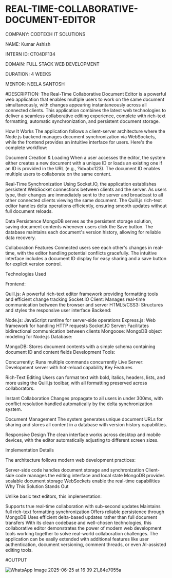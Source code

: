 # REAL-TIME-COLLABORATIVE-DOCUMENT-EDITOR

COMPANY: CODTECH IT SOLUTIONS

NAME: Kumar Ashish

INTERN ID: CT04DF134

DOMAIN: FULL STACK WEB DEVELOPMENT

DURATION: 4 WEEKS

MENTOR: NEELA SANTOSH

#DESCRIPTION: The Real-Time Collaborative Document Editor is a powerful web application that enables multiple users to work on the same document simultaneously, with changes appearing instantaneously across all connected clients. This application combines the latest web technologies to deliver a seamless collaborative editing experience, complete with rich-text formatting, automatic synchronization, and persistent document storage.

How It Works The application follows a client-server architecture where the Node.js backend manages document synchronization via WebSockets, while the frontend provides an intuitive interface for users. Here's the complete workflow:

Document Creation & Loading When a user accesses the editor, the system either creates a new document with a unique ID or loads an existing one if an ID is provided in the URL (e.g., ?id=abc123). The document ID enables multiple users to collaborate on the same content.

Real-Time Synchronization Using Socket.IO, the application establishes persistent WebSocket connections between clients and the server. As users type, their changes are immediately sent to the server and broadcast to all other connected clients viewing the same document. The Quill.js rich-text editor handles delta operations efficiently, ensuring smooth updates without full document reloads.

Data Persistence MongoDB serves as the persistent storage solution, saving document contents whenever users click the Save button. The database maintains each document's version history, allowing for reliable data recovery.

Collaboration Features Connected users see each other's changes in real-time, with the editor handling potential conflicts gracefully. The intuitive interface includes a document ID display for easy sharing and a save button for explicit version control.

Technologies Used

Frontend:

Quill.js: A powerful rich-text editor framework providing formatting tools and efficient change tracking Socket.IO Client: Manages real-time communication between the browser and server HTML5/CSS3: Structures and styles the responsive user interface Backend:

Node.js: JavaScript runtime for server-side operations Express.js: Web framework for handling HTTP requests Socket.IO Server: Facilitates bidirectional communication between clients Mongoose: MongoDB object modeling for Node.js Database:

MongoDB: Stores document contents with a simple schema containing document ID and content fields Development Tools:

Concurrently: Runs multiple commands concurrently Live Server: Development server with hot-reload capability Key Features

Rich-Text Editing Users can format text with bold, italics, headers, lists, and more using the Quill.js toolbar, with all formatting preserved across collaborators.

Instant Collaboration Changes propagate to all users in under 300ms, with conflict resolution handled automatically by the delta synchronization system.

Document Management The system generates unique document URLs for sharing and stores all content in a database with version history capabilities.

Responsive Design The clean interface works across desktop and mobile devices, with the editor automatically adjusting to different screen sizes.

Implementation Details

The architecture follows modern web development practices:

Server-side code handles document storage and synchronization Client-side code manages the editing interface and local state MongoDB provides scalable document storage WebSockets enable the real-time capabilities Why This Solution Stands Out

Unlike basic text editors, this implementation:

Supports true real-time collaboration with sub-second updates Maintains full rich-text formatting synchronization Offers reliable persistence through MongoDB Uses efficient delta-based updates rather than full document transfers With its clean codebase and well-chosen technologies, this collaborative editor demonstrates the power of modern web development tools working together to solve real-world collaboration challenges. The application can be easily extended with additional features like user authentication, document versioning, comment threads, or even AI-assisted editing tools.

#OUTPUT

![WhatsApp Image 2025-06-25 at 16 39 21_84e7055a](https://github.com/user-attachments/assets/6b0588c2-23a6-4840-b73d-89dad21c42b5)

